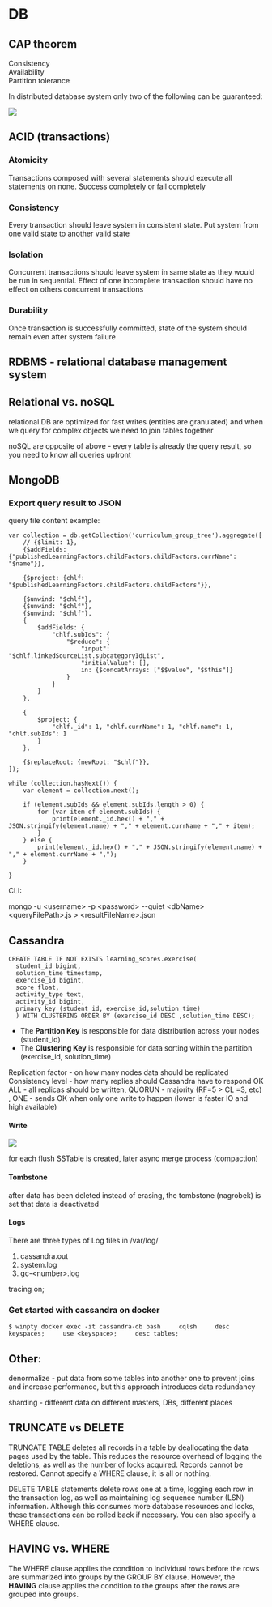 # DB

## CAP theorem

Consistency  
Availability  
Partition tolerance

In distributed database system only two of the following can be guaranteed:

![](../.gitbook/assets/image%20%284%29.png)

## ACID \(transactions\)

### Atomicity

Transactions composed with several statements should execute all statements on none. Success completely or fail completely

### Consistency

Every transaction should leave system in consistent state. Put system from one valid state to another valid state

### Isolation

Concurrent transactions should leave system in same state as they would be run in sequential. Effect of one incomplete transaction should have no effect on others concurrent transactions  

### Durability

Once transaction is successfully committed, state of the system should remain even after system failure 

## RDBMS - relational database management system

## Relational vs. noSQL

relational DB are optimized for fast writes \(entities are granulated\) and when we query for complex objects we need to join tables together

noSQL are opposite of above - every table is already the query result, so you need to know all queries upfront

## MongoDB

### Export query result to JSON

query file content example:

```text
var collection = db.getCollection('curriculum_group_tree').aggregate([
    // {$limit: 1},
    {$addFields: {"publishedLearningFactors.childFactors.childFactors.currName": "$name"}},

    {$project: {chlf: "$publishedLearningFactors.childFactors.childFactors"}},

    {$unwind: "$chlf"},
    {$unwind: "$chlf"},
    {$unwind: "$chlf"},
    {
        $addFields: {
            "chlf.subIds": {
                "$reduce": {
                    "input": "$chlf.linkedSourceList.subcategoryIdList",
                    "initialValue": [],
                    in: {$concatArrays: ["$$value", "$$this"]}
                }
            }
        }
    },

    {
        $project: {
            "chlf._id": 1, "chlf.currName": 1, "chlf.name": 1, "chlf.subIds": 1
        }
    },

    {$replaceRoot: {newRoot: "$chlf"}},
]);

while (collection.hasNext()) {
    var element = collection.next();

    if (element.subIds && element.subIds.length > 0) {
        for (var item of element.subIds) {
            print(element._id.hex() + "," + JSON.stringify(element.name) + "," + element.currName + "," + item);
        }
    } else {
        print(element._id.hex() + "," + JSON.stringify(element.name) + "," + element.currName + ",");
    }

}

```

CLI:

mongo -u &lt;username&gt; -p &lt;password&gt; --quiet &lt;dbName&gt; &lt;queryFilePath&gt;.js &gt; &lt;resultFileName&gt;.json

## Cassandra

```text
CREATE TABLE IF NOT EXISTS learning_scores.exercise(
  student_id bigint, 
  solution_time timestamp,
  exercise_id bigint,
  score float,
  activity_type text,
  activity_id bigint,
  primary key (student_id, exercise_id,solution_time)
  ) WITH CLUSTERING ORDER BY (exercise_id DESC ,solution_time DESC);
```

* The **Partition Key** is responsible for data distribution across your nodes \(student\_id\)
* The **Clustering Key** is responsible for data sorting within the partition \(exercise\_id, solution\_time\)

Replication factor - on how many nodes data should be replicated  
Consistency level - how many replies should Cassandra have to respond OK  
ALL - all replicas should be written, QUORUN - majority \(RF=5 &gt; CL =3, etc\) , ONE - sends OK when only one write to happen \(lower is faster IO and high available\)

#### Write

![](../.gitbook/assets/image-14.png)

for each flush SSTable is created, later async merge process \(compaction\)

#### Tombstone

after data has been deleted instead of erasing, the tombstone \(nagrobek\) is set that data is deactivated

#### Logs

There are three types of Log files in /var/log/

1. cassandra.out
2. system.log
3. gc-&lt;number&gt;.log

tracing on;

### Get started with cassandra on docker

`$ winpty docker exec -it cassandra-db bash    
cqlsh    
desc keyspaces;    
use <keyspace>;    
desc tables;`

## Other:

denormalize - put data from some tables into another one to prevent joins and increase performance, but this approach introduces data redundancy

sharding - different data on different masters, DBs, different places

## TRUNCATE vs DELETE

TRUNCATE TABLE deletes all records in a table by deallocating the data pages used by the table. This reduces the resource overhead of logging the deletions, as well as the number of locks acquired. Records cannot be restored. Cannot specify a WHERE clause, it is all or nothing.

DELETE TABLE statements delete rows one at a time, logging each row in the transaction log, as well as maintaining log sequence number \(LSN\) information. Although this consumes more database resources and locks, these transactions can be rolled back if necessary. You can also specify a WHERE clause.

##  **HAVING vs**. WHERE

 The WHERE clause applies the condition to individual rows before the rows are summarized into groups by the GROUP BY clause. However, the **HAVING** clause applies the condition to the groups after the rows are grouped into groups.

